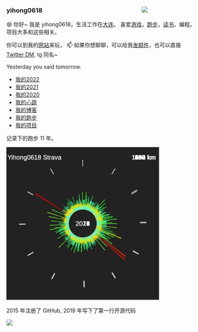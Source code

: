 
### yihong0618 <a href="https://github.com/yihong0618/iBeats"><img align="right" width="150px" src="https://raw.githubusercontent.com/yihong0618/iBeats/main/files/heart.svg"/></a>

😄 你好~ 我是 yihong0618，生活工作在[大连](https://github.com/yihong0618/dalian-IT)。
喜爱[游戏](https://www.gcores.com/users/60793)，[跑步](https://www.yihong.run)，[读书](https://github.com/yihong0618/kindle_download_helper)，编程。
项目大多和这些相关。

你可以到我的[网站](https://yihong.run/)来玩， 📫 如果你想聊聊，可以给我[发邮件](zouzou0208@gmail.com)，也可以直接 [Twitter DM](https://twitter.com/yihong0618), tg 同名~ 

Yesterday you said tomorrow. 

- [我的2022](https://github.com/yihong0618/2022) 
- [我的2021](https://github.com/yihong0618/2021) 
- [我的2020](https://github.com/yihong0618/2020)
- [我的心跳](https://github.com/yihong0618/iBeats)
- [我的博客](https://github.com/yihong0618/gitblog)
- [我的跑步](https://github.com/yihong0618/running_page)
- [我的项目](https://github.com/yihong0618/github-readme-stats)


记录下的跑步 11 年。

<a href="https://github.com/yihong0618/GitHubPosters"><img width="400px" src="https://raw.githubusercontent.com/yihong0618/GitHubPoster/main/examples/strava_circular.svg"/></a>

2015 年注册了 GitHub, 2019 年写下了第一行开源代码

<a href="https://github.com/yihong0618/GitHubPosters"><img width="400px" src="https://raw.githubusercontent.com/yihong0618/GitHubPoster/main/examples/github_circular.svg"/></a>
